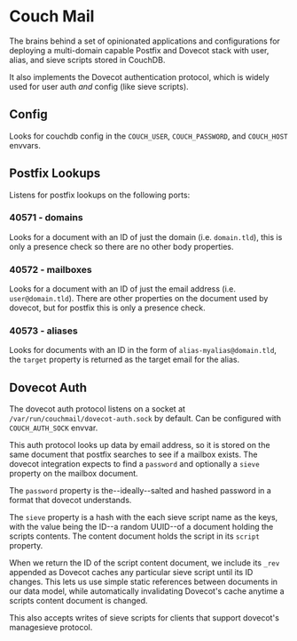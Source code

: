 Couch Mail
===============

The brains behind a set of opinionated applications and configurations for
deploying a multi-domain capable Postfix and Dovecot stack with user, alias,
and sieve scripts stored in CouchDB.

It also implements the Dovecot authentication protocol, which is widely used
for user auth _and_ config (like sieve scripts). 

## Config

Looks for couchdb config in the `COUCH_USER`, `COUCH_PASSWORD`, and
`COUCH_HOST` envvars.

## Postfix Lookups

Listens for postfix lookups on the following ports:

### 40571 - domains
Looks for a document with an ID of just the domain (i.e. `domain.tld`), this is
only a presence check so there are no other body properties.

### 40572 - mailboxes
Looks for a document with an ID of just the email address (i.e.
`user@domain.tld`). There are other properties on the document used by dovecot,
but for postfix this is only a presence check.

### 40573 - aliases
Looks for documents with an ID in the form of `alias-myalias@domain.tld`, the
`target` property is returned as the target email for the alias.

## Dovecot Auth

The dovecot auth protocol listens on a socket at
`/var/run/couchmail/dovecot-auth.sock` by default. Can be configured with
`COUCH_AUTH_SOCK` envvar.

This auth protocol looks up data by email address, so it is stored on the same
document that postfix searches to see if a mailbox exists. The dovecot
integration expects to find a `password` and optionally a `sieve` property on
the mailbox document.

The `password` property is the--ideally--salted and hashed password in a format that
dovecot understands.

The `sieve` property is a hash with the each sieve script name as the keys, with
the value being the ID--a random UUID--of a document holding the scripts
contents. The content document holds the script in its `script` property.

When we return the ID of the script content document, we include its `_rev`
appended as Dovecot caches any particular sieve script until its ID changes.
This lets us use simple static references between documents in our data model,
while automatically invalidating Dovecot's cache anytime a scripts content
document is changed.

This also accepts writes of sieve scripts for clients that support dovecot's
managesieve protocol.
